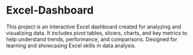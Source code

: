# Excel-Dashboard
This project is an interactive Excel dashboard created for analyzing and visualizing data. It includes pivot tables, slicers, charts, and key metrics to help understand trends, performance, and comparisons. Designed for learning and showcasing Excel skills in data analysis.
